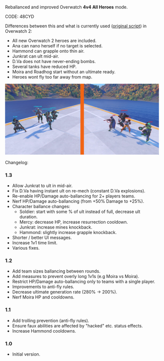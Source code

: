 Reballanced and improved Overwatch **4v4 All Heroes** mode.

CODE: 48CYD

Differences between this and what is currently used ([original script](https://github.com/domuspopus/overwatch-4v4-all-heroes/blob/48df90949be856888b5e3db5ca1917e87e950997/main.ow)) in Overwatch 2:

- All new Overwatch 2 heroes are included.
- Ana can nano herself if no target is selected.
- Hammond can grapple onto thin air.
- Junkrat can ult mid-air.
- D.Va does not have never-ending bombs.
- Several tanks have reduced HP.
- Moira and Roadhog start without an ultimate ready.
- Heroes wont fly too far away from map.

![preview](preview.jpg)

Changelog:

### 1.3

- Allow Junkrat to ult in mid-air.
- Fix D.Va having instant ult on re-mech (constant D.Va explosions).
- Re-enable HP/Damage auto-ballancing for 2+ players teams.
- Nerf HP/Damage auto-ballancing (from +50% Damage to +25%).
- Character ballance changes:
    - Soldier: start with some % of ult instead of full, decrease ult duration.
    - Mercy: decrease HP, increase resurrection cooldown.
    - Junkrat: increase mines knockback.
    - Hammond: slightly increase grapple knockback.
- Shorter / better UI messages.
- Increase 1v1 time limit.
- Various fixes.

### 1.2

- Add team sizes ballancing between rounds.
- Add measures to prevent overly long 1v1s (e.g Moira vs Moira).
- Restrict HP/Damage auto-ballancing only to teams with a single player.
- Improvements to anti-fly rules.
- Decrease ultimate generation rate (280% -> 200%).
- Nerf Moira HP and cooldowns.

### 1.1

- Add trolling prevention (anti-fly rules).
- Ensure faux abilities are affected by "hacked" etc. status effects.
- Increase Hammond cooldowns.

### 1.0

- Initial version.
